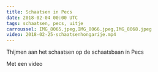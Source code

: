 ```yaml
---
title: Schaatsen in Pecs
date: 2018-02-04 00:00 UTC
tags: schaatsen, pecs, uitje
carroussel: IMG_8065.jpeg,IMG_8066.jpeg,IMG_8068.jpeg
video: 2018-02-25-schaatsenhongarije.mp4
---
```

Thijmen aan het schaatsen op de schaatsbaan in Pecs

Met een video

